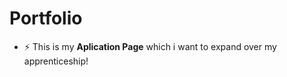 <h1 align="left">Portfolio</h1>

- ⚡ This is my **Aplication Page** which i want to expand over my apprenticeship!
